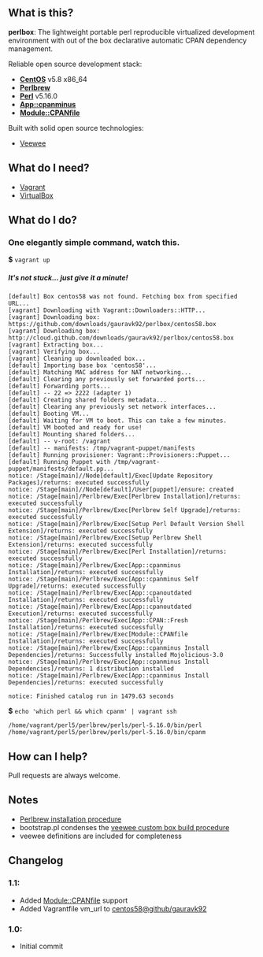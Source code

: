 ## What is this?

**perlbox**: The lightweight portable perl reproducible virtualized development environment with out of the box declarative automatic CPAN dependency management.

Reliable open source development stack:

- [**CentOS**](http://centos.org) v5.8 x86_64
- [**Perlbrew**](http://perlbrew.pl/)
- [**Perl**](http://www.perl.org/) v5.16.0
- [**App::cpanminus**](http://cpanmin.us/)
- [**Module::CPANfile**](https://github.com/miyagawa/cpanfile)

Built with solid open source technologies:

- [Veewee](https://github.com/jedi4ever/veewee/)

## What do I need?

- [Vagrant](http://vagrantup.com/)
- [VirtualBox](https://www.virtualbox.org/)

## What do I do?

### One elegantly simple command, watch this.

**$** `vagrant up`

##### It's not stuck… just give it a minute!

    [default] Box centos58 was not found. Fetching box from specified URL...
    [vagrant] Downloading with Vagrant::Downloaders::HTTP...
    [vagrant] Downloading box: https://github.com/downloads/gauravk92/perlbox/centos58.box
    [vagrant] Downloading box: http://cloud.github.com/downloads/gauravk92/perlbox/centos58.box
    [vagrant] Extracting box...
    [vagrant] Verifying box...
    [vagrant] Cleaning up downloaded box...
    [default] Importing base box 'centos58'...
    [default] Matching MAC address for NAT networking...
    [default] Clearing any previously set forwarded ports...
    [default] Forwarding ports...
    [default] -- 22 => 2222 (adapter 1)
    [default] Creating shared folders metadata...
    [default] Clearing any previously set network interfaces...
    [default] Booting VM...
    [default] Waiting for VM to boot. This can take a few minutes.
    [default] VM booted and ready for use!
    [default] Mounting shared folders...
    [default] -- v-root: /vagrant
    [default] -- manifests: /tmp/vagrant-puppet/manifests
    [default] Running provisioner: Vagrant::Provisioners::Puppet...
    [default] Running Puppet with /tmp/vagrant-puppet/manifests/default.pp...
    notice: /Stage[main]//Node[default]/Exec[Update Repository Packages]/returns: executed successfully
    notice: /Stage[main]//Node[default]/User[puppet]/ensure: created
    notice: /Stage[main]/Perlbrew/Exec[Perlbrew Installation]/returns: executed successfully
    notice: /Stage[main]/Perlbrew/Exec[Perlbrew Self Upgrade]/returns: executed successfully
    notice: /Stage[main]/Perlbrew/Exec[Setup Perl Default Version Shell Extension]/returns: executed successfully
    notice: /Stage[main]/Perlbrew/Exec[Setup Perlbrew Shell Extension]/returns: executed successfully
    notice: /Stage[main]/Perlbrew/Exec[Perl Installation]/returns: executed successfully
    notice: /Stage[main]/Perlbrew/Exec[App::cpanminus Installation]/returns: executed successfully
    notice: /Stage[main]/Perlbrew/Exec[App::cpanminus Self Upgrade]/returns: executed successfully
    notice: /Stage[main]/Perlbrew/Exec[App::cpanoutdated Installation]/returns: executed successfully
    notice: /Stage[main]/Perlbrew/Exec[App::cpanoutdated Execution]/returns: executed successfully
    notice: /Stage[main]/Perlbrew/Exec[App::CPAN::Fresh Installation]/returns: executed successfully
    notice: /Stage[main]/Perlbrew/Exec[Module::CPANfile Installation]/returns: executed successfully
    notice: /Stage[main]/Perlbrew/Exec[App::cpanminus Install Dependencies]/returns: Successfully installed Mojolicious-3.0
    notice: /Stage[main]/Perlbrew/Exec[App::cpanminus Install Dependencies]/returns: 1 distribution installed
    notice: /Stage[main]/Perlbrew/Exec[App::cpanminus Install Dependencies]/returns: executed successfully
    
    notice: Finished catalog run in 1479.63 seconds

**$** `echo 'which perl && which cpanm' | vagrant ssh`

    /home/vagrant/perl5/perlbrew/perls/perl-5.16.0/bin/perl
    /home/vagrant/perl5/perlbrew/perls/perl-5.16.0/bin/cpanm

## How can I help?

Pull requests are always welcome.

## Notes

- [Perlbrew installation procedure](http://blog.fox.geek.nz/2010/09/installing-multiple-perls-with.html)
- bootstrap.pl condenses the [veewee custom box build procedure](http://www.ducea.com/2011/08/15/building-vagrant-boxes-with-veewee)
- veewee definitions are included for completeness

## Changelog

### 1.1:
- Added [Module::CPANfile](https://github.com/miyagawa/cpanfile) support
- Added Vagrantfile vm_url to [centos58@github/gauravk92](https://github.com/downloads/gauravk92/perlbox/centos58.box)

### 1.0:
- Initial commit